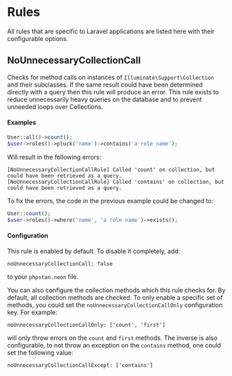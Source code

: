 # Rules

All rules that are specific to Laravel applications 
are listed here with their configurable options.


## NoUnnecessaryCollectionCall

Checks for method calls on instances of `Illuminate\Support\Collection` and their 
subclasses. If the same result could have been determined 
directly with a query then this rule will produce an error.
This rule exists to reduce unnecessarily heavy queries on the database 
and to prevent unneeded loops over Collections.

#### Examples
```php
User::all()->count();
$user->roles()->pluck('name')->contains('a role name');
```

Will result in the following errors:
```
[NoUnnecessaryCollectionCallRule] Called 'count' on collection, but could have been retrieved as a query.
[NoUnnecessaryCollectionCallRule] Called 'contains' on collection, but could have been retrieved as a query.
```

To fix the errors, the code in the previous example could be changed to:
```php
User::count();
$user->roles()->where('name', 'a role name')->exists();
```

#### Configuration
This rule is enabled by default. To disable it completely, add:
```
noUnnecessaryCollectionCall: false
```
to your `phpstan.neon` file.

You can also configure the collection methods which this rule 
checks for. By default, all collection methods are checked. 
To only enable a specific set of methods, you could set the
 `noUnnecessaryCollectionCallOnly` configuration key. For example:
```
noUnnecessaryCollectionCallOnly: ['count', 'first']
```
will only throw errors on the `count` and `first` methods.
The inverse is also configurable, to not throw an exception
on the `contains` method, one could set the following value:
```
noUnnecessaryCollectionCallExcept: ['contains']
```

